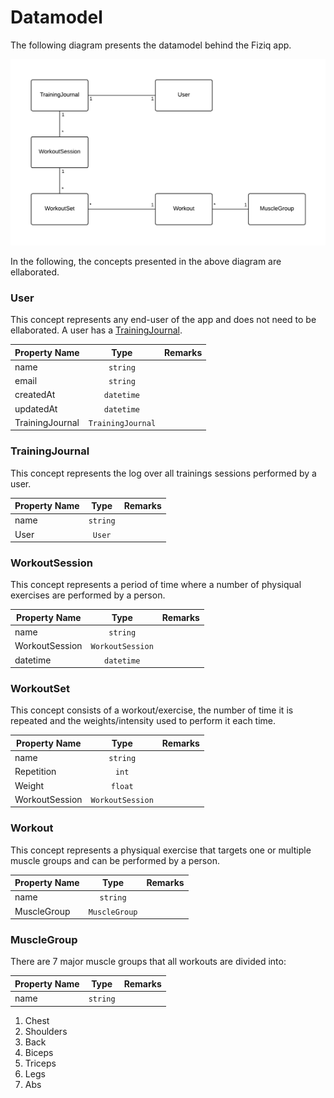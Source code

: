 # Datamodel
The following diagram presents the datamodel behind the Fiziq app.

![Fiziq Datamodel](fiziq_datamodel.png)

In the following, the concepts presented in the above diagram are ellaborated.

### User
This concept represents any end-user of the app and does not need to be
ellaborated. A user has a [TrainingJournal](#TrainingJournal).


| Property Name | Type         | Remarks                                    |
|----------------------|:-------------:|-------------------------------------------|
| name                | `string`      |                                                    |
| email                | `string`      |                                                    |
| createdAt         | `datetime` |                                                    |
| updatedAt        | `datetime` |                                                    |
| TrainingJournal        | `TrainingJournal` |                                                    |

### TrainingJournal
This concept represents the log over all trainings sessions performed by a user.

| Property Name | Type         | Remarks                                    |
|----------------------|:-------------:|-------------------------------------------|
| name                | `string`      |                                                    |
| User         | `User` |                                                    |


### WorkoutSession
This concept represents a period of time where a number of physiqual exercises
are performed by a person.

| Property Name | Type         | Remarks                                    |
|----------------------|:-------------:|-------------------------------------------|
| name                | `string`      |                                                    |
| WorkoutSession         | `WorkoutSession` |                                                    |
| datetime         | `datetime` |                                                    |

### WorkoutSet
This concept consists of a workout/exercise, the number of time it is repeated
and the weights/intensity used to perform it each time.

| Property Name | Type         | Remarks                                    |
|----------------------|:-------------:|-------------------------------------------|
| name                | `string`      |                                                    |
| Repetition                | `int`      |                                                    |
| Weight         | `float` |                                                    |
| WorkoutSession         | `WorkoutSession` |                                                    |
### Workout
This concept represents a physiqual exercise that targets one or multiple
muscle groups and can be performed by a person.

| Property Name | Type         | Remarks                                    |
|----------------------|:-------------:|-------------------------------------------|
| name                | `string`      |                                                    |
| MuscleGroup         | `MuscleGroup` |                                                    |

### MuscleGroup
There are 7 major muscle groups that all workouts are divided into:

| Property Name | Type         | Remarks                                    |
|----------------------|:-------------:|-------------------------------------------|
| name                | `string`      |                                                    |

1. Chest
2. Shoulders
3. Back
4. Biceps
5. Triceps
6. Legs
7. Abs
